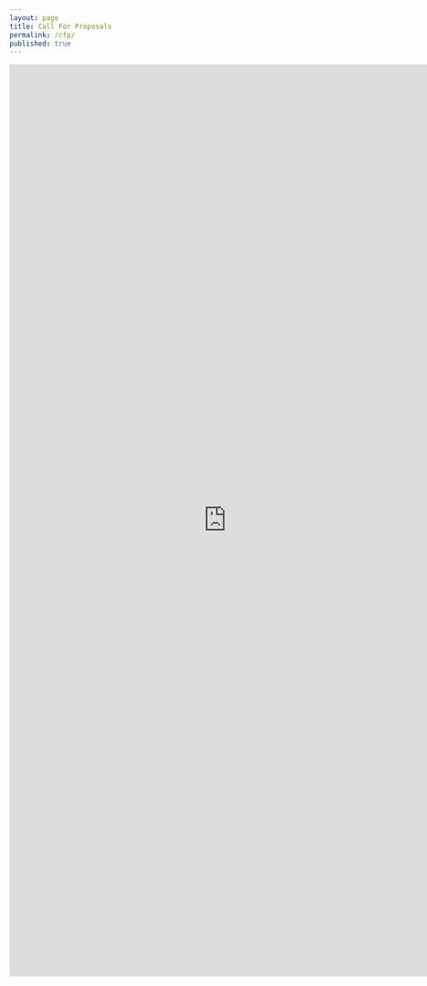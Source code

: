 ```yaml
---
layout: page
title: Call For Proposals
permalink: /cfp/
published: true
---
```



<iframe src="https://docs.google.com/forms/d/1B1pJ-rrBNGOBBiVwKQlwY0vP6MYRODcW-_GgFGv7tOA/viewform?embedded=true#start=embed" width="760" height="1600" frameborder="0" marginheight="0" marginwidth="0">Loading...</iframe>
